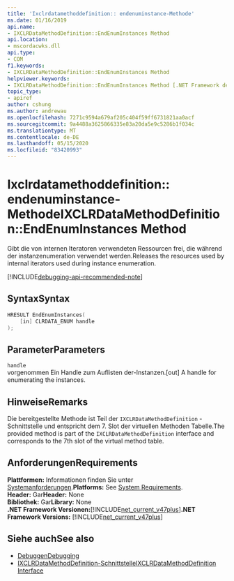 ```yaml
---
title: 'Ixclrdatamethoddefinition:: endenuminstance-Methode'
ms.date: 01/16/2019
api.name:
- IXCLRDataMethodDefinition::EndEnumInstances Method
api.location:
- mscordacwks.dll
api.type:
- COM
f1.keywords:
- IXCLRDataMethodDefinition::EndEnumInstances Method
helpviewer.keywords:
- IXCLRDataMethodDefinition::EndEnumInstances Method [.NET Framework debugging]
topic_type:
- apiref
author: cshung
ms.author: andrewau
ms.openlocfilehash: 7271c9594a679af205c404f59ff6731821aa0acf
ms.sourcegitcommit: 9a4488a3625866335e83a20da5e9c5286b1f034c
ms.translationtype: MT
ms.contentlocale: de-DE
ms.lasthandoff: 05/15/2020
ms.locfileid: "83420993"
---
```

# <a name="ixclrdatamethoddefinitionendenuminstances-method"></a><span data-ttu-id="03390-102">Ixclrdatamethoddefinition:: endenuminstance-Methode</span><span class="sxs-lookup"><span data-stu-id="03390-102">IXCLRDataMethodDefinition::EndEnumInstances Method</span></span>

<span data-ttu-id="03390-103">Gibt die von internen Iteratoren verwendeten Ressourcen frei, die während der instanzenumeration verwendet werden.</span><span class="sxs-lookup"><span data-stu-id="03390-103">Releases the resources used by internal iterators used during instance enumeration.</span></span>

[!INCLUDE[debugging-api-recommended-note](../../../../includes/debugging-api-recommended-note.md)]

## <a name="syntax"></a><span data-ttu-id="03390-104">Syntax</span><span class="sxs-lookup"><span data-stu-id="03390-104">Syntax</span></span>

```cpp
HRESULT EndEnumInstances(
    [in] CLRDATA_ENUM handle
);
```

## <a name="parameters"></a><span data-ttu-id="03390-105">Parameter</span><span class="sxs-lookup"><span data-stu-id="03390-105">Parameters</span></span>

`handle`\
<span data-ttu-id="03390-106">vorgenommen Ein Handle zum Auflisten der-Instanzen.</span><span class="sxs-lookup"><span data-stu-id="03390-106">[out] A handle for enumerating the instances.</span></span>

## <a name="remarks"></a><span data-ttu-id="03390-107">Hinweise</span><span class="sxs-lookup"><span data-stu-id="03390-107">Remarks</span></span>

<span data-ttu-id="03390-108">Die bereitgestellte Methode ist Teil der `IXCLRDataMethodDefinition` -Schnittstelle und entspricht dem 7. Slot der virtuellen Methoden Tabelle.</span><span class="sxs-lookup"><span data-stu-id="03390-108">The provided method is part of the `IXCLRDataMethodDefinition` interface and corresponds to the 7th slot of the virtual method table.</span></span>

## <a name="requirements"></a><span data-ttu-id="03390-109">Anforderungen</span><span class="sxs-lookup"><span data-stu-id="03390-109">Requirements</span></span>

<span data-ttu-id="03390-110">**Plattformen:** Informationen finden Sie unter [Systemanforderungen](../../get-started/system-requirements.md).</span><span class="sxs-lookup"><span data-stu-id="03390-110">**Platforms:** See [System Requirements](../../get-started/system-requirements.md).</span></span>  
<span data-ttu-id="03390-111">**Header:** Gar</span><span class="sxs-lookup"><span data-stu-id="03390-111">**Header:** None</span></span>  
<span data-ttu-id="03390-112">**Bibliothek:** Gar</span><span class="sxs-lookup"><span data-stu-id="03390-112">**Library:** None</span></span>  
<span data-ttu-id="03390-113">**.NET Framework Versionen:**[!INCLUDE[net_current_v47plus](../../../../includes/net-current-v47plus.md)]</span><span class="sxs-lookup"><span data-stu-id="03390-113">**.NET Framework Versions:** [!INCLUDE[net_current_v47plus](../../../../includes/net-current-v47plus.md)]</span></span>  

## <a name="see-also"></a><span data-ttu-id="03390-114">Siehe auch</span><span class="sxs-lookup"><span data-stu-id="03390-114">See also</span></span>

- [<span data-ttu-id="03390-115">Debuggen</span><span class="sxs-lookup"><span data-stu-id="03390-115">Debugging</span></span>](index.md)
- [<span data-ttu-id="03390-116">IXCLRDataMethodDefinition-Schnittstelle</span><span class="sxs-lookup"><span data-stu-id="03390-116">IXCLRDataMethodDefinition Interface</span></span>](ixclrdatamethoddefinition-interface.md)
